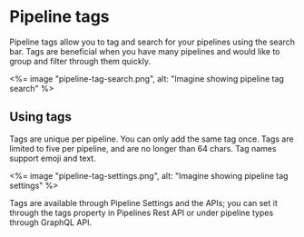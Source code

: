 # Pipeline tags

Pipeline tags allow you to tag and search for your pipelines using the search bar. Tags are beneficial when you have many pipelines and would like to group and filter through them quickly.

<%= image "pipeline-tag-search.png", alt: "Imagine showing pipeline tag search" %>

## Using tags

Tags are unique per pipeline. You can only add the same tag once. Tags are limited to five per pipeline, and are no longer than 64 chars. Tag names support emoji and text.

<%= image "pipeline-tag-settings.png", alt: "Imagine showing pipeline tag settings" %>

Tags are available through Pipeline Settings and the APIs; you can set it through the tags property in Pipelines Rest API or under pipeline types through GraphQL API.
